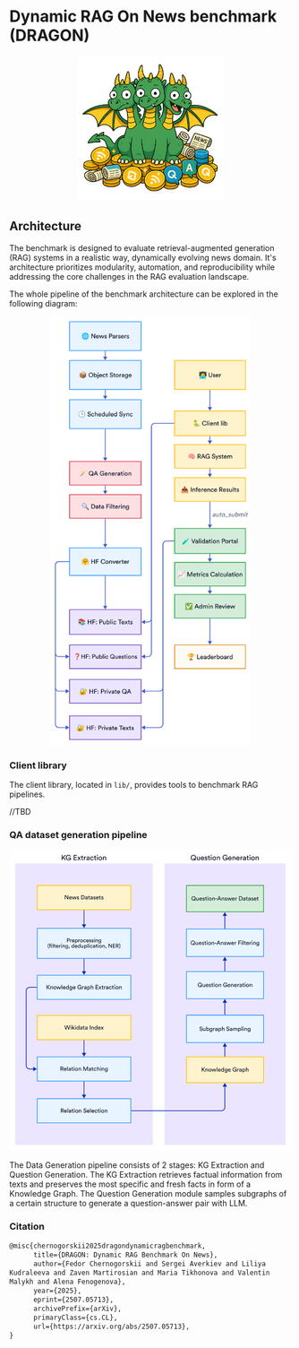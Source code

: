 # Dynamic RAG On News benchmark (DRAGON)

<p align="center">
  <img src="./static/images/title.png" width="260px" />
</p>

## Architecture

The benchmark is designed to evaluate retrieval-augmented generation (RAG) systems in a realistic way, dynamically evolving news domain. It's architecture prioritizes modularity, automation, and reproducibility while addressing the core challenges in the RAG evaluation landscape.

The whole pipeline of the benchmark architecture can be explored in the following diagram:

<p align="center">
    <img src="./static/images/dragon_pipeline.png" width="360px" />
</p>

### Client library

The client library, located in `lib/`, provides tools to benchmark RAG pipelines.

//TBD

### QA dataset generation pipeline

<p align="center">
    <img src="./static/images/qg_pipeline.png" width="540px" />
</p>

The Data Generation pipeline consists of 2 stages: KG Extraction and Question Generation. The KG Extraction retrieves factual information from texts and preserves the most specific and fresh facts in form of a Knowledge Graph. The Question Generation module samples subgraphs of a certain structure to generate a question-answer pair with LLM.

### Citation

```
@misc{chernogorskii2025dragondynamicragbenchmark,
      title={DRAGON: Dynamic RAG Benchmark On News}, 
      author={Fedor Chernogorskii and Sergei Averkiev and Liliya Kudraleeva and Zaven Martirosian and Maria Tikhonova and Valentin Malykh and Alena Fenogenova},
      year={2025},
      eprint={2507.05713},
      archivePrefix={arXiv},
      primaryClass={cs.CL},
      url={https://arxiv.org/abs/2507.05713}, 
}
```
